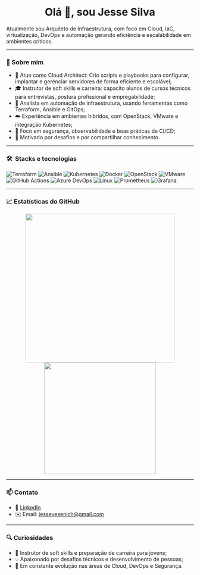 <h1 align="center">Olá 👋, sou Jesse Silva</h1>

Atualmente sou Arquiteto de Infraestrutura, com foco em Cloud, IaC, virtualização, DevOps e automação gerando eficiência e escalabilidade em ambientes críticos.

---

### 🚀 Sobre mim

- 🏢 Atuo como Cloud Architect: Crio scripts e playbooks para configurar, implantar e gerenciar servidores de forma eficiente e escalável;
- 🎓 Instrutor de soft skills e carreira: capacito alunos de cursos técnicos para entrevistas, postura profissional e empregabilidade;
- 🤖 Analista em automação de infraestrutura, usando ferramentas como Terraform, Ansible e GitOps;
- ☁️ Experiência em ambientes híbridos, com OpenStack, VMware e integração Kubernetes;
- 🔐 Foco em segurança, observabilidade e boas práticas de CI/CD;
- 🎯 Motivado por desafios e por compartilhar conhecimento.

---

### 🛠️ &nbsp;Stacks e tecnologias

![Terraform](https://img.shields.io/badge/Terraform-844FBA?style=flat&logo=terraform&logoColor=white)
![Ansible](https://img.shields.io/badge/Ansible-EE0000?style=flat&logo=ansible&logoColor=white)
![Kubernetes](https://img.shields.io/badge/Kubernetes-326CE5?style=flat&logo=kubernetes&logoColor=white)
![Docker](https://img.shields.io/badge/Docker-2496ED?style=flat&logo=docker&logoColor=white)
![OpenStack](https://img.shields.io/badge/OpenStack-E02030?style=flat&logo=openstack&logoColor=white)
![VMware](https://img.shields.io/badge/VMware-607078?style=flat&logo=vmware&logoColor=white)
![GitHub Actions](https://img.shields.io/badge/GitHub%20Actions-2088FF?style=flat&logo=github-actions&logoColor=white)
![Azure DevOps](https://img.shields.io/badge/Azure--DevOps-0078D7?style=flat&logo=azuredevops&logoColor=white)
![Linux](https://img.shields.io/badge/Linux-FCC624?style=flat&logo=linux&logoColor=black)
![Prometheus](https://img.shields.io/badge/Prometheus-E6522C?style=flat&logo=prometheus&logoColor=white)
![Grafana](https://img.shields.io/badge/Grafana-F46800?style=flat&logo=grafana&logoColor=white)

---

### 📈 Estatísticas do GitHub

<p align="center">
  <img src="https://github-readme-stats.vercel.app/api?username=Jessehoppus&show_icons=true&theme=dark" width="400"/>
  <img src="https://github-readme-stats.vercel.app/api/top-langs/?username=Jessehoppus&layout=compact&theme=dark" width="300"/>
</p>

---

### 📫 Contato

- 💼 [LinkedIn](https://www.linkedin.com/in/jessesilvaa/)
- ✉️ Email: jessevesenich@gmail.com
---

### 🔍 Curiosidades

- 👥 Instrutor de soft skills e preparação de carreira para jovens;
- 💡 Apaixonado por desafios técnicos e desenvolvimento de pessoas;
- 🚀 Em constante evolução nas áreas de Cloud, DevOps e Segurança.

